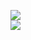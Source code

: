 [![](https://img.shields.io/badge/Made%20With-Github%20Spray-lightgrey.svg?style=for-the-badge&logo=github)](https://github.com/Annihil/github-spray#1771)  
[![](https://i.imgur.com/2DrTn0Z.gif)](https://github.com/Annihil/github-spray)